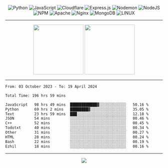 <div align="center">
  
![Python](https://img.shields.io/badge/python-3670A0?style=for-the-badge&logo=python&logoColor=ffdd54) ![JavaScript](https://img.shields.io/badge/javascript-%23323330.svg?style=for-the-badge&logo=javascript&logoColor=%23F7DF1E) ![Cloudflare](https://img.shields.io/badge/Cloudflare-F38020?style=for-the-badge&logo=Cloudflare&logoColor=white) ![Express.js](https://img.shields.io/badge/express.js-%23404d59.svg?style=for-the-badge&logo=express&logoColor=%2361DAFB) ![Nodemon](https://img.shields.io/badge/NODEMON-%23323330.svg?style=for-the-badge&logo=nodemon&logoColor=%BBDEAD) ![NodeJS](https://img.shields.io/badge/node.js-6DA55F?style=for-the-badge&logo=node.js&logoColor=white) ![NPM](https://img.shields.io/badge/NPM-%23CB3837.svg?style=for-the-badge&logo=npm&logoColor=white) ![Apache](https://img.shields.io/badge/apache-%23D42029.svg?style=for-the-badge&logo=apache&logoColor=white) ![Nginx](https://img.shields.io/badge/nginx-%23009639.svg?style=for-the-badge&logo=nginx&logoColor=white) ![MongoDB](https://img.shields.io/badge/MongoDB-%234ea94b.svg?style=for-the-badge&logo=mongodb&logoColor=white) ![LINUX](https://img.shields.io/badge/Linux-FCC624?style=for-the-badge&logo=linux&logoColor=black)

---


<img src="https://github-readme-streak-stats.herokuapp.com/?user=anotherrandomonline&theme=react" height="160"/>
  
<img src="https://github-readme-stats.vercel.app/api?username=anotherrandomonline&show_icons=true&include_all_commits=true&theme=react" height="160"/>
</div>

---

<!--START_SECTION:waka-->

```txt
From: 03 October 2023 - To: 19 April 2024

Total Time: 196 hrs 59 mins

JavaScript   98 hrs 49 mins  ████████████▓░░░░░░░░░░░░   50.16 %
Python       69 hrs 2 mins   ████████▓░░░░░░░░░░░░░░░░   35.05 %
Text         23 hrs 59 mins  ███░░░░░░░░░░░░░░░░░░░░░░   12.18 %
JSON         54 mins         ░░░░░░░░░░░░░░░░░░░░░░░░░   00.46 %
C++          52 mins         ░░░░░░░░░░░░░░░░░░░░░░░░░   00.45 %
Todotxt      40 mins         ░░░░░░░░░░░░░░░░░░░░░░░░░   00.34 %
Other        31 mins         ░░░░░░░░░░░░░░░░░░░░░░░░░   00.27 %
HTML         28 mins         ░░░░░░░░░░░░░░░░░░░░░░░░░   00.24 %
Bash         22 mins         ░░░░░░░░░░░░░░░░░░░░░░░░░   00.19 %
Ezhil        18 mins         ░░░░░░░░░░░░░░░░░░░░░░░░░   00.16 %
```

<!--END_SECTION:waka-->

---

<div align="center">
  
![](https://github-profile-trophy.vercel.app/?username=anotherrandomonline&theme=darkhub&no-frame=true&no-bg=true&margin-w=4)

</div>
